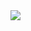 <img src="https://github.com/user-attachments/assets/a4200ded-0bab-4074-b75b-4a933be268c2" align="center">
